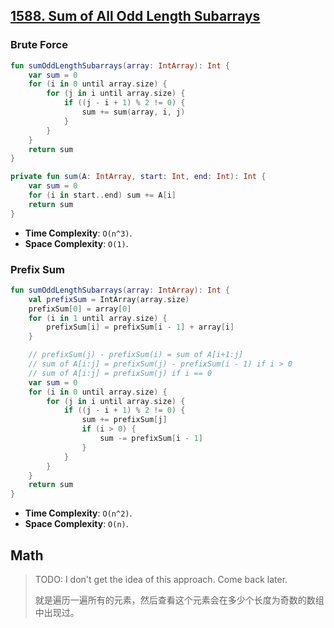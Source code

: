 ## [1588. Sum of All Odd Length Subarrays](https://leetcode.com/problems/sum-of-all-odd-length-subarrays/)

### Brute Force
```kotlin
fun sumOddLengthSubarrays(array: IntArray): Int {
    var sum = 0
    for (i in 0 until array.size) {
        for (j in i until array.size) {
            if ((j - i + 1) % 2 != 0) {
                sum += sum(array, i, j)
            }
        }
    }
    return sum
}

private fun sum(A: IntArray, start: Int, end: Int): Int {
    var sum = 0
    for (i in start..end) sum += A[i]
    return sum
}
```

* **Time Complexity**: `O(n^3)`.
* **Space Complexity**: `O(1)`.

### Prefix Sum
```kotlin
fun sumOddLengthSubarrays(array: IntArray): Int {
    val prefixSum = IntArray(array.size)
    prefixSum[0] = array[0]
    for (i in 1 until array.size) {
        prefixSum[i] = prefixSum[i - 1] + array[i]
    }

    // prefixSum(j) - prefixSum(i) = sum of A[i+1:j]
    // sum of A[i:j] = prefixSum(j) - prefixSum(i - 1) if i > 0
    // sum of A[i:j] = prefixSum(j) if i == 0
    var sum = 0
    for (i in 0 until array.size) {
        for (j in i until array.size) {
            if ((j - i + 1) % 2 != 0) {
                sum += prefixSum[j]
                if (i > 0) {
                    sum -= prefixSum[i - 1]
                }
            }
        }
    }
    return sum
}
```

* **Time Complexity**: `O(n^2)`.
* **Space Complexity**: `O(n)`.

## Math

> TODO: I don't get the idea of this approach. Come back later.
>
> 就是遍历一遍所有的元素，然后查看这个元素会在多少个长度为奇数的数组中出现过。